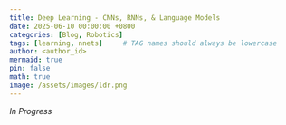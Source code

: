 ```yaml
---
title: Deep Learning - CNNs, RNNs, & Language Models
date: 2025-06-10 00:00:00 +0800
categories: [Blog, Robotics]
tags: [learning, nnets]     # TAG names should always be lowercase
author: <author_id>
mermaid: true
pin: false
math: true
image: /assets/images/ldr.png
---
```


*In Progress*
